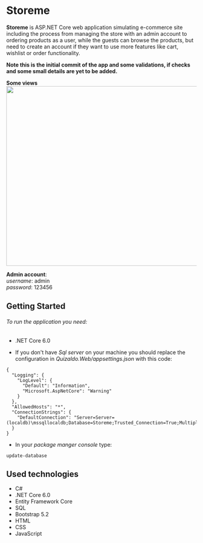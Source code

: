# Storeme
**Storeme** is ASP.NET Core web application simulating e-commerce site including the process from managing the store with an admin account to ordering products as a user, while the guests can browse the products, but need to create an account if they want to use more features like cart, wishlist or order functionality.

**Note this is the initial commit of the app and some validations, if checks and some small details are yet to be added.** <br/>

**Some views**  </br>
<img src="https://im5.ezgif.com/tmp/ezgif-5-518643460b.gif" width="800" height="475" />


**Admin account**: </br>
 *username*: admin <br>  *password*: 123456
## Getting Started

###### To run the application you need:
- .NET Core 6.0 

- If you don't have *Sql server* on your machine you should replace the configuration in *Quizaldo.Web/appsettings.json* with this code:
```
{
  "Logging": {
    "LogLevel": {
      "Default": "Information",
      "Microsoft.AspNetCore": "Warning"
    }
  },
  "AllowedHosts": "*",
  "ConnectionStrings": {
    "DefaultConnection": "Server=Server=(localdb)\mssqllocaldb;Database=Storeme;Trusted_Connection=True;MultipleActiveResultSets=true"
  }
}
```
- In your *package manger console* type: 

```
update-database
```

## Used technologies
- C#
- .NET Core 6.0
- Entity Framework Core
- SQL
- Bootstrap 5.2
- HTML
- CSS
- JavaScript

